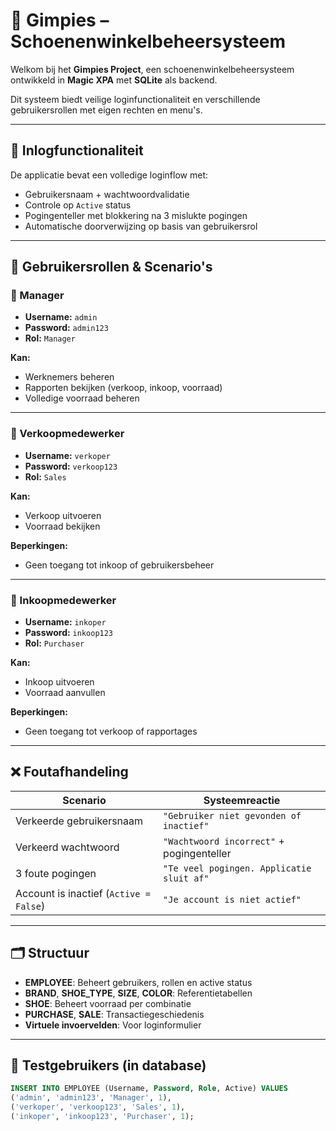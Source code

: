 # 👟 Gimpies – Schoenenwinkelbeheersysteem

Welkom bij het **Gimpies Project**, een schoenenwinkelbeheersysteem ontwikkeld in **Magic XPA** met **SQLite** als backend.

Dit systeem biedt veilige loginfunctionaliteit en verschillende gebruikersrollen met eigen rechten en menu's.

---

## 🔐 Inlogfunctionaliteit

De applicatie bevat een volledige loginflow met:
- Gebruikersnaam + wachtwoordvalidatie
- Controle op `Active` status
- Pogingenteller met blokkering na 3 mislukte pogingen
- Automatische doorverwijzing op basis van gebruikersrol

---

## 👥 Gebruikersrollen & Scenario's

### 👤 Manager

- **Username:** `admin`
- **Password:** `admin123`
- **Rol:** `Manager`

**Kan:**
- Werknemers beheren
- Rapporten bekijken (verkoop, inkoop, voorraad)
- Volledige voorraad beheren

---

### 👤 Verkoopmedewerker

- **Username:** `verkoper`
- **Password:** `verkoop123`
- **Rol:** `Sales`

**Kan:**
- Verkoop uitvoeren
- Voorraad bekijken

**Beperkingen:**
- Geen toegang tot inkoop of gebruikersbeheer

---

### 👤 Inkoopmedewerker

- **Username:** `inkoper`
- **Password:** `inkoop123`
- **Rol:** `Purchaser`

**Kan:**
- Inkoop uitvoeren
- Voorraad aanvullen

**Beperkingen:**
- Geen toegang tot verkoop of rapportages

---

## ❌ Foutafhandeling

| Scenario                              | Systeemreactie                          |
|---------------------------------------|------------------------------------------|
| Verkeerde gebruikersnaam              | `"Gebruiker niet gevonden of inactief"`  |
| Verkeerd wachtwoord                   | `"Wachtwoord incorrect"` + pogingenteller |
| 3 foute pogingen                      | `"Te veel pogingen. Applicatie sluit af"`|
| Account is inactief (`Active = False`) | `"Je account is niet actief"`            |

---

## 🗂 Structuur

- **EMPLOYEE**: Beheert gebruikers, rollen en active status
- **BRAND**, **SHOE_TYPE**, **SIZE**, **COLOR**: Referentietabellen
- **SHOE**: Beheert voorraad per combinatie
- **PURCHASE**, **SALE**: Transactiegeschiedenis
- **Virtuele invoervelden**: Voor loginformulier

---

## 🧪 Testgebruikers (in database)

```sql
INSERT INTO EMPLOYEE (Username, Password, Role, Active) VALUES
('admin', 'admin123', 'Manager', 1),
('verkoper', 'verkoop123', 'Sales', 1),
('inkoper', 'inkoop123', 'Purchaser', 1);
